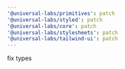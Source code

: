```yaml
---
'@universal-labs/primitives': patch
'@universal-labs/styled': patch
'@universal-labs/core': patch
'@universal-labs/stylesheets': patch
'@universal-labs/tailwind-ui': patch
---
```


fix types
